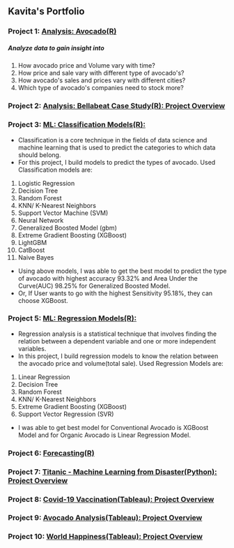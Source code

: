 ## Kavita's Portfolio

### Project 1: [Analysis: Avocado(R)](https://www.kaggle.com/kavitakhandelwal1234/avocado-analysis-r)
##### Analyze data to gain insight into
1. How avocado price and Volume vary with time?
2. How price and sale vary with different type of avocado's?
3. How avocado's sales and prices vary with different cities?
4. Which type of avocado's companies need to stock more?

### Project 2: [Analysis: Bellabeat Case Study(R): Project Overview](https://www.kaggle.com/kavitakhandelwal1234/bellabeat-case-study-r)

### Project 3: [ML: Classification Models(R):](https://www.kaggle.com/kavitakhandelwal1234/avocado-comparison-ofall-classification-models-r)
* Classification is a core technique in the fields of data science and machine learning that is used to predict the categories to which data should belong. 
* For this project, I build models to predict the types of avocado. Used Classification models are:
 1. Logistic Regression
 2. Decision Tree
 3. Random Forest
 4. KNN/ K-Nearest Neighbors
 5. Support Vector Machine (SVM)
 6. Neural Network
 7. Generalized Boosted Model (gbm)
 8. Extreme Gradient Boosting (XGBoost)
 9. LightGBM
 10. CatBoost
 11. Naive Bayes
* Using above models, I was able to get the best model to predict the type of avocado with highest accuracy 93.32% and Area Under the Curve(AUC) 98.25% for Generalized Boosted Model. 
* Or, If User wants to go with the highest Sensitivity 95.18%, they can choose XGBoost.

### Project 5: [ML: Regression Models(R):](https://www.kaggle.com/kavitakhandelwal1234/avocado-comparison-of-all-regression-models-r#Author:-Kavita-Khandelwal)
* Regression analysis is a statistical technique that involves finding the relation between a dependent variable and one or more independent variables. 
* In this project, I build regression models to know the relation between the avocado price and volume(total sale). Used Regression Models are:
1. Linear Regression
2. Decision Tree
3. Random Forest
4. KNN/ K-Nearest Neighbors
5. Extreme Gradient Boosting (XGBoost)
6. Support Vector Regression (SVR)
* I was able to get best model for Conventional Avocado is XGBoost Model and for Organic Avocado is Linear Regression Model.

### Project 6: [Forecasting(R)](https://www.kaggle.com/kavitakhandelwal1234/avocado-price-forecasting-r)


### Project 7: [Titanic - Machine Learning from Disaster(Python): Project Overview](https://www.kaggle.com/kavitakhandelwal1234/titanic-notebook-solution)

### Project 8: [Covid-19 Vaccination(Tableau): Project Overview](https://public.tableau.com/app/profile/kavita3687/viz/Covid-19VaccinationdatafromWHOandourworldindata_orgupto1042021/Dashboard1)

### Project 9: [Avocado Analysis(Tableau): Project Overview](https://public.tableau.com/app/profile/kavita3687/viz/AvocadoAnalysis_16337389953460/Dashboard1)

### Project 10: [World Happiness(Tableau): Project Overview](https://public.tableau.com/app/profile/kavita3687/viz/WorldHappinessdatafromGoogleCareerCertificates/Dashboard4)
